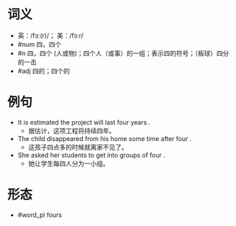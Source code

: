 # 词义
- 英：/fɔː(r)/； 美：/fɔːr/
- #num 四，四个
- #n 四，四个 (人或物)；四个人（或事）的一组；表示四的符号；（板球）四分的一击
- #adj 四的；四个的
# 例句
- It is estimated the project will last four years .
	- 据估计，这项工程将持续四年。
- The child disappeared from his home some time after four .
	- 这孩子四点多的时候就离家不见了。
- She asked her students to get into groups of four .
	- 她让学生每四人分为一小组。
# 形态
- #word_pl fours
